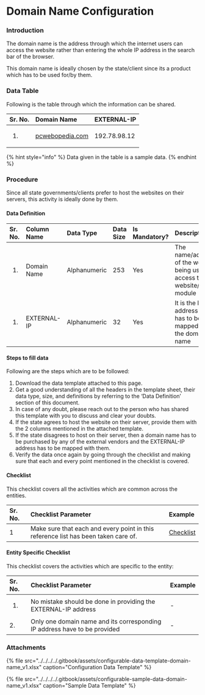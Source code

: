 # Domain Name Configuration

### Introduction

The domain name is the address through which the internet users can access the website rather than entering the whole IP address in the search bar of the browser.

This domain name is ideally chosen by the state/client since its a product which has to be used for/by them.

### Data Table

Following is the table through which the information can be shared.

<table>
  <thead>
    <tr>
      <th style="text-align:left">Sr. No.</th>
      <th style="text-align:left">Domain Name</th>
      <th style="text-align:left">EXTERNAL-IP</th>
    </tr>
  </thead>
  <tbody>
    <tr>
      <td style="text-align:left">
        <ol>
          <li></li>
        </ol>
      </td>
      <td style="text-align:left"><a href="http://pcwebopedia.com/">pcwebopedia.com</a>
      </td>
      <td style="text-align:left">192.78.98.12</td>
    </tr>
  </tbody>
</table>

{% hint style="info" %}
Data given in the table is a sample data.
{% endhint %}

### Procedure

Since all state governments/clients prefer to host the websites on their servers, this activity is ideally done by them.

#### Data Definition

<table>
  <thead>
    <tr>
      <th style="text-align:left">Sr. No.</th>
      <th style="text-align:left">Column Name</th>
      <th style="text-align:left">Data Type</th>
      <th style="text-align:left">Data Size</th>
      <th style="text-align:left">Is Mandatory?</th>
      <th style="text-align:left">Description</th>
    </tr>
  </thead>
  <tbody>
    <tr>
      <td style="text-align:left">
        <ol>
          <li></li>
        </ol>
      </td>
      <td style="text-align:left">Domain Name</td>
      <td style="text-align:left">Alphanumeric</td>
      <td style="text-align:left">253</td>
      <td style="text-align:left">Yes</td>
      <td style="text-align:left">The name/address of the website being used to access the website/ module</td>
    </tr>
    <tr>
      <td style="text-align:left">
        <ol>
          <li></li>
        </ol>
      </td>
      <td style="text-align:left">EXTERNAL-IP</td>
      <td style="text-align:left">Alphanumeric</td>
      <td style="text-align:left">32</td>
      <td style="text-align:left">Yes</td>
      <td style="text-align:left">It is the IP address that has to be mapped to the domain name</td>
    </tr>
  </tbody>
</table>

#### Steps to fill data

Following are the steps which are to be followed:

1. Download the data template attached to this page.
2. Get a good understanding of all the headers in the template sheet, their data type, size, and definitions by referring to the ‘Data Definition’ section of this document.
3. In case of any doubt, please reach out to the person who has shared this template with you to discuss and clear your doubts.
4. If the state agrees to host the website on their server, provide them with the 2 columns mentioned in the attached template.
5. If the state disagrees to host on their server, then a domain name has to be purchased by any of the external vendors and the EXTERNAL-IP address has to be mapped with them.
6. Verify the data once again by going through the checklist and making sure that each and every point mentioned in the checklist is covered.

#### Checklist

This checklist covers all the activities which are common across the entities.

| Sr. No. | Checklist Parameter | Example |
| :--- | :--- | :--- |
| 1 | Make sure that each and every point in this reference list has been taken care of. | [Checklist](../../module-setup/untitled-1/checklist.md) |

#### Entity Specific Checklist

This checklist covers the activities which are specific to the entity:

<table>
  <thead>
    <tr>
      <th style="text-align:left">Sr. No.</th>
      <th style="text-align:left">Checklist Parameter</th>
      <th style="text-align:left">Example</th>
    </tr>
  </thead>
  <tbody>
    <tr>
      <td style="text-align:left">
        <ol>
          <li></li>
        </ol>
      </td>
      <td style="text-align:left">No mistake should be done in providing the EXTERNAL-IP address</td>
      <td
      style="text-align:left">-</td>
    </tr>
    <tr>
      <td style="text-align:left">2.</td>
      <td style="text-align:left">Only one domain name and its corresponding IP address have to be provided</td>
      <td
      style="text-align:left">-</td>
    </tr>
  </tbody>
</table>

### Attachments

{% file src="../../../../.gitbook/assets/configurable-data-template-domain-name\_v1.xlsx" caption="Configuration Data Template" %}

{% file src="../../../../.gitbook/assets/configurable-sample-data-domain-name\_v1.xlsx" caption="Sample Data Template" %}

